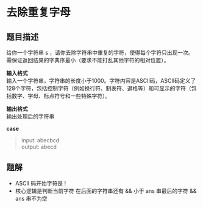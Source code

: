 # 去除重复字母

## 题目描述

给你一个字符串 s ，请你去除字符串中重复的字符，使得每个字符只出现一次。需保证返回结果的字典序最小（要求不能打乱其他字符的相对位置）。

__输入格式__ <br/>
输入一个字符串，字符串的长度小于1000。字符内容是ASCII码，ASCII码定义了128个字符，包括控制字符（例如换行符、制表符、退格等）和可显示的字符（包括数字、字母、标点符号和一些特殊字符）。

__输出格式__ <br/>
输出处理后的字符串

__case__
> input: abecbcd <br/>
> output: abecd

## 题解

- ASCII 码开始字符是 !
- 核心逻辑是判断当前字符 在后面的字符串还有 && 小于 ans 串最后的字符 && ans 串不为空

